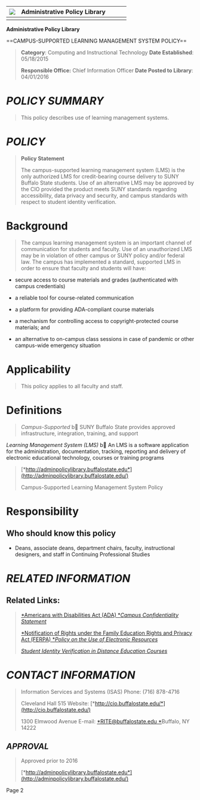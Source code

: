 | ![](http://collegerelations.buffalostate.edu/sites/collegerelations.buffalostate.edu/files/uploads/Images/Logos%20Web/webcrest-black.png)	|   **Administrative Policy Library**	|   	|   	|   	|
|---	|---	|---	|---	|---	|
|   	|   	|   	|   	|   	|

[](http://adminpolicylibrary.buffalostate.edu/headers/drk-orange/i/bsclogo.png)**Administrative Policy Library**

==CAMPUS-SUPPORTED LEARNING MANAGEMENT SYSTEM POLICY==


> **Category**: Computing and Instructional Technology **Date Established**: 05/18/2015
>
> **Responsible Office:** Chief Information Officer **Date Posted to Library**: 04/01/2016

*POLICY SUMMARY*
================

> This policy describes use of learning management systems.

*POLICY*
========

> **Policy Statement**
>
> The campus-supported learning management system (LMS) is the only authorized LMS for credit-bearing course delivery to SUNY Buffalo State students. Use of an alternative LMS may be approved by the CIO provided the product meets SUNY standards regarding accessibility, data privacy and security, and campus standards with respect to student identity verification.

Background
==========

> The campus learning management system is an important channel of communication for students and faculty. Use of an unauthorized LMS may be in violation of other campus or SUNY policy and/or federal law. The campus has implemented a standard, supported LMS in order to ensure that faculty and students will have:

-   secure access to course materials and grades (authenticated with campus credentials)

-   a reliable tool for course-related communication

-   a platform for providing ADA-compliant course materials

-   a mechanism for controlling access to copyright-protected course materials; and

-   an alternative to on-campus class sessions in case of pandemic or other campus-wide emergency situation

Applicability
=============

> This policy applies to all faculty and staff.

Definitions
===========

> *Campus-Supported* b  SUNY Buffalo State provides approved infrastructure, integration, training, and support

*Learning Management System (LMS)* b  An LMS is a software application for the administration, documentation, tracking, reporting and delivery of electronic educational technology, courses or training programs

> [*http://adminpolicylibrary.buffalostate.edu*](http://adminpolicylibrary.buffalostate.edu/)
>
> Campus-Supported Learning Management System Policy

Responsibility
==============

Who should know this policy
---------------------------

-   Deans, associate deans, department chairs, faculty, instructional designers, and staff in Continuing Professional Studies

*RELATED INFORMATION*
=====================

Related Links:
--------------

> [*Americans with Disabilities Act (ADA) *](http://www.ada.gov/)[*Campus Confidentiality Statement*](http://hr.buffalostate.edu/campus-confidentiality-statement)
>
> [*Notification of Rights under the Family Education Rights and Privacy Act (FERPA) *](http://catalog.buffalostate.edu/graduate/notification-of-rights-under-the-family-education-rights-and-privacy-act-ferpa.htm)[*Policy on the Use of Electronic Resources*](http://136.183.11.53/policylibrary/sites/136.183.11.53.policylibrary/files/uploads/Documents/Electronic%20Resources%20%28Policy%20on%20the%20Use%20of%29%203-16.pdf)
>
> [*Student Identity Verification in Distance Education Courses*](http://bscintra.buffalostate.edu/dops/policysect4/040702.pdf)

*CONTACT INFORMATION*
=====================

> Information Services and Systems (ISAS) Phone: (716) 878-4716
>
> Cleveland Hall 515 Website: [*http://cio.buffalostate.edu/*](http://cio.buffalostate.edu/)
>
> 1300 Elmwood Avenue E-mail: [*RITE@buffalostate.edu *](mailto:RITE@buffalostate.edu)Buffalo, NY 14222

*APPROVAL*
----------

> Approved prior to 2016
>
> [*http://adminpolicylibrary.buffalostate.edu*](http://adminpolicylibrary.buffalostate.edu/)

Page 2
